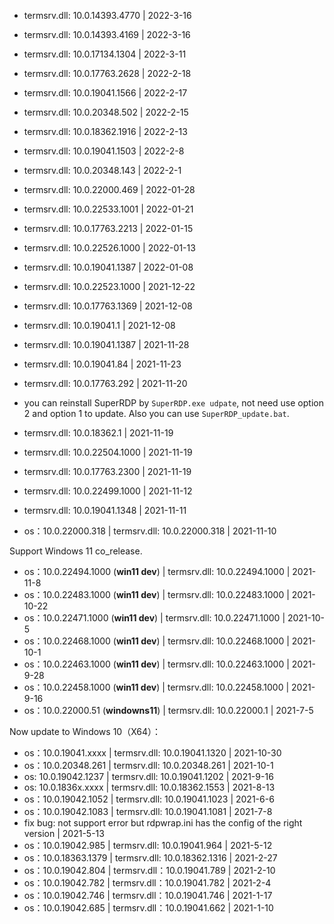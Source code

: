 
* termsrv.dll: 10.0.14393.4770 | 2022-3-16
* termsrv.dll: 10.0.14393.4169 | 2022-3-16
* termsrv.dll: 10.0.17134.1304 | 2022-3-11
* termsrv.dll: 10.0.17763.2628 | 2022-2-18
* termsrv.dll: 10.0.19041.1566 | 2022-2-17
* termsrv.dll: 10.0.20348.502 | 2022-2-15
* termsrv.dll: 10.0.18362.1916 | 2022-2-13
* termsrv.dll: 10.0.19041.1503 | 2022-2-8
* termsrv.dll: 10.0.20348.143 | 2022-2-1
* termsrv.dll: 10.0.22000.469 | 2022-01-28
* termsrv.dll: 10.0.22533.1001 | 2022-01-21
* termsrv.dll: 10.0.17763.2213 | 2022-01-15
* termsrv.dll: 10.0.22526.1000 | 2022-01-13
* termsrv.dll: 10.0.19041.1387 | 2022-01-08
* termsrv.dll: 10.0.22523.1000 | 2021-12-22
* termsrv.dll: 10.0.17763.1369 | 2021-12-08
* termsrv.dll: 10.0.19041.1 | 2021-12-08
* termsrv.dll: 10.0.19041.1387 | 2021-11-28
* termsrv.dll: 10.0.19041.84 | 2021-11-23
* termsrv.dll: 10.0.17763.292 | 2021-11-20

* you can reinstall SuperRDP by `SuperRDP.exe udpate`, not need use option 2 and option 1 to update. Also you can use `SuperRDP_update.bat`.

* termsrv.dll: 10.0.18362.1 | 2021-11-19
* termsrv.dll: 10.0.22504.1000 | 2021-11-19
* termsrv.dll: 10.0.17763.2300 | 2021-11-19
* termsrv.dll: 10.0.22499.1000 | 2021-11-12
* termsrv.dll: 10.0.19041.1348 | 2021-11-11
* os：10.0.22000.318 | termsrv.dll: 10.0.22000.318 | 2021-11-10

Support Windows 11 co_release.

* os：10.0.22494.1000 (**win11 dev**) | termsrv.dll: 10.0.22494.1000 | 2021-11-8
* os：10.0.22483.1000 (**win11 dev**) | termsrv.dll: 10.0.22483.1000 | 2021-10-22
* os：10.0.22471.1000 (**win11 dev**) | termsrv.dll: 10.0.22471.1000 | 2021-10-5
* os：10.0.22468.1000 (**win11 dev**) | termsrv.dll: 10.0.22468.1000 | 2021-10-1
* os：10.0.22463.1000 (**win11 dev**) | termsrv.dll: 10.0.22463.1000 | 2021-9-28
* os：10.0.22458.1000 (**win11 dev**) | termsrv.dll: 10.0.22458.1000 | 2021-9-16
* os：10.0.22000.51 (**windowns11**) | termsrv.dll: 10.0.22000.1 | 2021-7-5

Now update to Windows 10（X64）：

* os：10.0.19041.xxxx | termsrv.dll: 10.0.19041.1320 | 2021-10-30
* os：10.0.20348.261 | termsrv.dll: 10.0.20348.261 | 2021-10-1
* os: 10.0.19042.1237 | termsrv.dll: 10.0.19041.1202 | 2021-9-16
* os: 10.0.1836x.xxxx | termsrv.dll: 10.0.18362.1553 | 2021-8-13
* os：10.0.19042.1052 | termsrv.dll: 10.0.19041.1023 | 2021-6-6
* os：10.0.19042.1083 | termsrv.dll: 10.0.19041.1081 | 2021-7-8
* fix bug: not support error but rdpwrap.ini has the config of the right version | 2021-5-13
* os：10.0.19042.985 | termsrv.dll: 10.0.19041.964 | 2021-5-12
* os：10.0.18363.1379 | termsrv.dll: 10.0.18362.1316 | 2021-2-27
* os：10.0.19042.804 | termsrv.dll：10.0.19041.789 | 2021-2-10
* os：10.0.19042.782 | termsrv.dll：10.0.19041.782 | 2021-2-4
* os：10.0.19042.746 | termsrv.dll：10.0.19041.746 | 2021-1-17
* os：10.0.19042.685 | termsrv.dll：10.0.19041.662 | 2021-1-10
